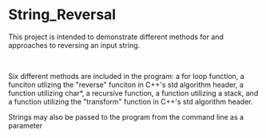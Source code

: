 # String_Reversal

<p>This project is  intended to demonstrate different methods for and approaches to reversing an input string.</p>
<br/>
<p>Six different methods are included in the program: a for loop function, a funciton utlizing the "reverse" funciton in C++'s std algorithm header, a function utilizing char*, a recursive function, a function utilizing a stack, and a function utilizing the "transform" function in C++'s std algorithm header.</p>
<p>Strings may also be passed to the program from the command line as a parameter</p>
